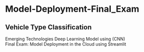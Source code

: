 # Model-Deployment-Final_Exam
## Vehicle Type Classification

Emerging Technologies Deep Learning Model using (CNN)
<br>Final Exam: Model Deployment in the Cloud using Streamlit<br>
